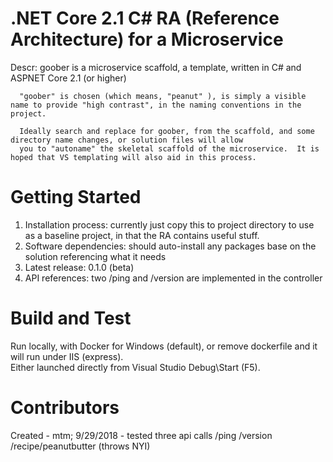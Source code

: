 # .NET Core 2.1 C# RA (Reference Architecture) for a Microservice 

Descr: goober is a microservice scaffold, a template, written in C# and ASPNET Core 2.1 (or higher)

      "goober" is chosen (which means, "peanut" ), is simply a visible name to provide "high contrast", in the naming conventions in the project.

	  Ideally search and replace for goober, from the scaffold, and some directory name changes, or solution files will allow
	  you to "autoname" the skeletal scaffold of the microservice.  It is hoped that VS templating will also aid in this process.

# Getting Started
1.	Installation process: currently just copy this to project directory to use as a baseline project, in that the RA contains useful stuff.
2.	Software dependencies: should auto-install any packages base on the solution referencing what it needs
3.	Latest release:  0.1.0 (beta)
4.	API references: two   /ping   and  /version are implemented in the controller

# Build and Test
Run locally, with Docker for Windows (default), or remove dockerfile and it will run under IIS (express).    
Either launched directly from Visual Studio Debug\Start (F5).

# Contributors
Created - mtm; 9/29/2018 - tested three api calls    /ping   /version /recipe/peanutbutter (throws NYI)
